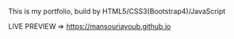 This is my portfolio, build by HTML5/CSS3(Bootstrap4)/JavaScript

LIVE PREVIEW => https://mansouriayoub.github.io
